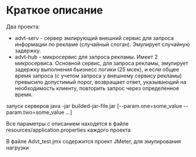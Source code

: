 # Краткое описание

Два проекта:

 * advt-serv - сервер эмлирующий внешний сервис для запроса информации по рекламе (случайный слоган). Эмулирует случайную задержку.
 * advt-hub - микросервис для запроса рекламы. Имеет 2 микросервиса. Основной сервис, для запроса рекламы, эмулирует задержку выполнения бьизнесс логики (25 мсек), и если общее время запроса (с учетом запроса у внешнему сервису рекламы) превысило допустимый порог, возвращает ответ, указывающий на необходимость клиенту, повторить запрос через определенное время.

запуск серверов 
java -jar builded-jar-file.jar  [--param.one=some_value --param.two=some_value ...]

Все параметры c описанием находятся в файле resources/application.properties каждого проекта

В файле Advt_test.jmx содержится проект JMeter, для эмулирования нагрузки